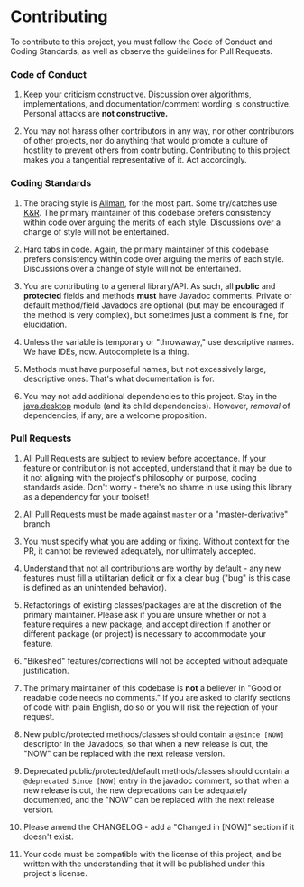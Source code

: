 # Contributing

To contribute to this project, you must follow the Code of Conduct and Coding Standards, as well as observe the guidelines for Pull Requests.

### Code of Conduct

1. Keep your criticism constructive. Discussion over algorithms, implementations, and documentation/comment wording is constructive. Personal attacks are **not constructive.**

2. You may not harass other contributors in any way, nor other contributors of other projects, nor do anything that would promote a culture of hostility to prevent others from contributing. Contributing to this project makes you a tangential representative of it. Act accordingly. 


### Coding Standards

1. The bracing style is [Allman](https://en.wikipedia.org/wiki/Indentation_style#Allman_style), for the most part. Some try/catches use [K&R](https://en.wikipedia.org/wiki/Indentation_style#K&R_style). The primary maintainer of this codebase prefers consistency within code over arguing the merits of each style. Discussions over a change of style will not be entertained.

2. Hard tabs in code. Again, the primary maintainer of this codebase prefers consistency within code over arguing the merits of each style. Discussions over a change of style will not be entertained.

3. You are contributing to a general library/API. As such, all **public** and **protected** fields and methods **must** have Javadoc comments. Private or default method/field Javadocs are optional (but may be encouraged if the method is very complex), but sometimes just a comment is fine, for elucidation. 

4. Unless the variable is temporary or "throwaway," use descriptive names. We have IDEs, now. Autocomplete is a thing. 

5. Methods must have purposeful names, but not excessively large, descriptive ones. That's what documentation is for.

6. You may not add additional dependencies to this project. Stay in the [java.desktop](https://docs.oracle.com/en/java/javase/11/docs/api/java.desktop/module-summary.html) module (and its child dependencies). However, *removal* of dependencies, if any, are a welcome proposition.

### Pull Requests

1. All Pull Requests are subject to review before acceptance. If your feature or contribution is not accepted, understand that it may be due to it not aligning with the project's philosophy or purpose, coding standards aside. Don't worry - there's no shame in use using this library as a dependency for your toolset!

2. All Pull Requests must be made against `master` or a "master-derivative" branch.

3. You must specify what you are adding or fixing. Without context for the PR, it cannot be reviewed adequately, nor ultimately accepted.

4. Understand that not all contributions are worthy by default - any new features must fill a utilitarian deficit or fix a clear bug ("bug" is this case is defined as an unintended behavior). 

5. Refactorings of existing classes/packages are at the discretion of the primary maintainer. Please ask if you are unsure whether or not a feature requires a new package, and accept direction if another or different package (or project) is necessary to accommodate your feature.

6. "Bikeshed" features/corrections will not be accepted without adequate justification.

7. The primary maintainer of this codebase is **not** a believer in "Good or readable code needs no comments." If you are asked to clarify sections of code with plain English, do so or you will risk the rejection of your request.

8. New public/protected methods/classes should contain a `@since [NOW]` descriptor in the Javadocs, so that when a new release is cut, the "NOW" can be replaced with the next release version.   

9. Deprecated public/protected/default methods/classes should contain a `@deprecated Since [NOW]` entry in the javadoc comment, so that when a new release is cut, the new deprecations can be adequately documented, and the "NOW" can be replaced with the next release version.

10. Please amend the CHANGELOG - add a "Changed in [NOW]" section if it doesn't exist.

11. Your code must be compatible with the license of this project, and be written with the understanding that it will be published under this project's license.  

